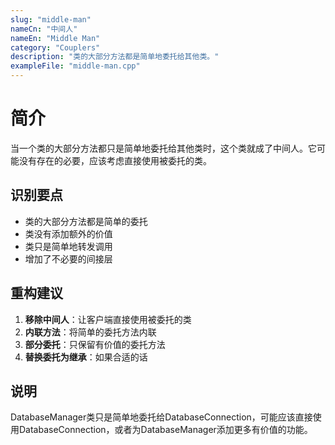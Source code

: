 ```yaml
---
slug: "middle-man"
nameCn: "中间人"
nameEn: "Middle Man"
category: "Couplers"
description: "类的大部分方法都是简单地委托给其他类。"
exampleFile: "middle-man.cpp"
---
```


# 简介

当一个类的大部分方法都只是简单地委托给其他类时，这个类就成了中间人。它可能没有存在的必要，应该考虑直接使用被委托的类。

## 识别要点

- 类的大部分方法都是简单的委托
- 类没有添加额外的价值
- 类只是简单地转发调用
- 增加了不必要的间接层

## 重构建议

1. **移除中间人**：让客户端直接使用被委托的类
2. **内联方法**：将简单的委托方法内联
3. **部分委托**：只保留有价值的委托方法
4. **替换委托为继承**：如果合适的话

## 说明

DatabaseManager类只是简单地委托给DatabaseConnection，可能应该直接使用DatabaseConnection，或者为DatabaseManager添加更多有价值的功能。